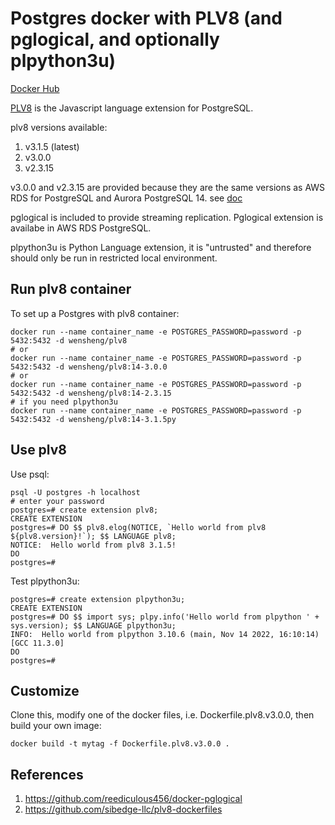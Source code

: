 # Postgres docker with PLV8 (and pglogical, and optionally plpython3u)

[Docker Hub](https://hub.docker.com/r/wensheng/plv8)

[PLV8](https://plv8.github.io/) is the Javascript language extension for PostgreSQL.

plv8 versions available:

1. v3.1.5 (latest)
1. v3.0.0
1. v2.3.15

v3.0.0 and v2.3.15 are provided because they are the same versions as AWS RDS for PostgreSQL and Aurora PostgreSQL 14. see [doc](https://docs.aws.amazon.com/AmazonRDS/latest/AuroraPostgreSQLReleaseNotes/AuroraPostgreSQL.Extensions.html)

pglogical is included to provide streaming replication.  Pglogical extension is availabe in AWS RDS PostgreSQL.

plpython3u is Python Language extension, it is "untrusted" and therefore should only be run in restricted local environment. 

## Run plv8 container

To set up a Postgres with plv8 container:

    docker run --name container_name -e POSTGRES_PASSWORD=password -p 5432:5432 -d wensheng/plv8
    # or
    docker run --name container_name -e POSTGRES_PASSWORD=password -p 5432:5432 -d wensheng/plv8:14-3.0.0
    # or
    docker run --name container_name -e POSTGRES_PASSWORD=password -p 5432:5432 -d wensheng/plv8:14-2.3.15
    # if you need plpython3u
    docker run --name container_name -e POSTGRES_PASSWORD=password -p 5432:5432 -d wensheng/plv8:14-3.1.5py

## Use plv8

Use psql:

    psql -U postgres -h localhost
    # enter your password
    postgres=# create extension plv8;
    CREATE EXTENSION
    postgres=# DO $$ plv8.elog(NOTICE, `Hello world from plv8 ${plv8.version}!`); $$ LANGUAGE plv8;
    NOTICE:  Hello world from plv8 3.1.5!
    DO
    postgres=#

Test plpython3u:

    postgres=# create extension plpython3u;
    CREATE EXTENSION
    postgres=# DO $$ import sys; plpy.info('Hello world from plpython ' + sys.version); $$ LANGUAGE plpython3u;
    INFO:  Hello world from plpython 3.10.6 (main, Nov 14 2022, 16:10:14) [GCC 11.3.0]
    DO
    postgres=#

## Customize

Clone this, modify one of the docker files, i.e. Dockerfile.plv8.v3.0.0, then build your own image:

    docker build -t mytag -f Dockerfile.plv8.v3.0.0 .

## References

1. https://github.com/reediculous456/docker-pglogical
1. https://github.com/sibedge-llc/plv8-dockerfiles
